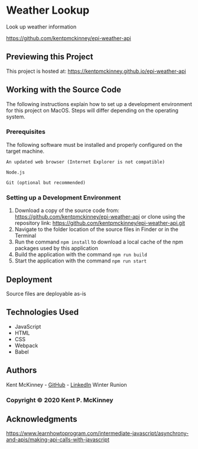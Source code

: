 <!-- Category: Epicodus;HTML/CSS/JS -->
# Weather Lookup

Look up weather information

https://github.com/kentpmckinney/epi-weather-api

## Previewing this Project

This project is hosted at: https://kentpmckinney.github.io/epi-weather-api

## Working with the Source Code

The following instructions explain how to set up a development environment for this project on MacOS. Steps will differ depending on the operating system.

### Prerequisites

The following software must be installed and properly configured on the target machine. 

```
An updated web browser (Internet Explorer is not compatible)
```
```
Node.js
```
```
Git (optional but recommended)
```

### Setting up a Development Environment

1. Download a copy of the source code from: https://github.com/kentpmckinney/epi-weather-api
   or clone using the repository link: https://github.com/kentpmckinney/epi-weather-api.git
2. Navigate to the folder location of the source files in Finder or in the Terminal
3. Run the command `npm install` to download a local cache of the npm packages used by this application
4. Build the application with the command `npm run build`
5. Start the application with the command `npm run start`

## Deployment

Source files are deployable as-is

## Technologies Used

* JavaScript
* HTML
* CSS
* Webpack
* Babel

## Authors

Kent McKinney - [GitHub](https://github.com/kentpmckinney) - [LinkedIn](https://www.linkedin.com/in/kentpmckinney/)
Winter Runion

### Copyright &copy; 2020 Kent P. McKinney

## Acknowledgments

https://www.learnhowtoprogram.com/intermediate-javascript/asynchrony-and-apis/making-api-calls-with-javascript